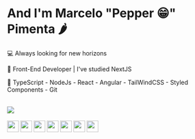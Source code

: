 <h1> And I'm Marcelo "Pepper 😁" Pimenta 🌶️</h1>
<div>
  <p> 💻 Always looking for new horizons </p>
  <p> 🤯 Front-End Developer | I've studied NextJS</p>
  <p> 📘 TypeScript - NodeJs - React - Angular - TailWindCSS - Styled Components - Git </p>
</div>
<br>
<div>
  <img src="https://github-readme-stats.vercel.app/api?username=marcelompimenta&show_icons=true&theme=dracula">
</div>
<br>
<div>
  <img width="27em" src="https://cdn.jsdelivr.net/gh/devicons/devicon/icons/javascript/javascript-original.svg" />
  <img width="27em" src="https://cdn.jsdelivr.net/gh/devicons/devicon/icons/html5/html5-original.svg" /> 
  <img width="27em" src="https://cdn.jsdelivr.net/gh/devicons/devicon/icons/css3/css3-original.svg" />
  <img width="27em" src="https://cdn.jsdelivr.net/gh/devicons/devicon/icons/nodejs/nodejs-original.svg" />
  <img width="27em" src="https://cdn.jsdelivr.net/gh/devicons/devicon/icons/react/react-original.svg" />
  <img width="27em" src="https://cdn.jsdelivr.net/gh/devicons/devicon/icons/git/git-original.svg" />
  <img width="27em" src="https://cdn.jsdelivr.net/gh/devicons/devicon/icons/mongodb/mongodb-original.svg" />
</div>
